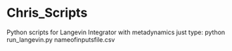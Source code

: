 # Chris_Scripts
Python scripts for Langevin Integrator with metadynamics
just type: python run_langevin.py nameofinputsfile.csv
